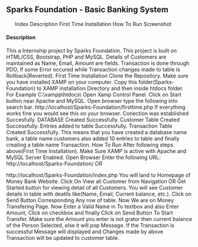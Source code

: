 <html>
<body>
  <h2>
Sparks Foundation - Basic Banking System
  </h2>
  <ul>
Index
Description
First Time Installation
How To Run
Screenshot
  </ul>
  <h4>Description</h4>
This a Internship project by Sparks Foundation.
This project is built on HTML/CSS, Bootstrap, PHP and MySQL.
Details of Customers are maintained as Name, Email, Amount are fields.
Transaction is done through PDO, If some Error occured while Transaction changes made to table is Rollback(Reverted).
First Time Installation
Clone the Repository.
Make sure you have installed XAMP on your computer.
Copy this folder(Sparks-Foundation) to XAMP installation Directory and then inside htdocs folder.
For Example
C:\xampp\htdocs\
Open Xamp Control Panel. Click on Start button near Apache and MySQL.
Open browser type the following into search bar.
http://localhost/Sparks-Foundation/firsttime.php
If everything works fine you would see this on your browser.
Conection was established Succesfully.
DATABASE Created Successfully.
Customer Table Created Successfully.
Entries added to table Successfully.
Transaction Table Created Successfully.
This means that you have created a database name bank, a table name customers also added 10 entries to table and finally creating a table name Transaction.
How To Run
After following steps above(First Time Installation).
Make Sure XAMP is active with Apache and MySQL Server Enabled.
Open Browser Enter the following URL:
http://localhost/Sparks-Foundation/
OR

http://localhost/Sparks-Foundation/index.php
You will land to Homepage of Money Bank Website.
Click On View all Customer from Navigation OR Get Started button for viewing detail of all Customers.
You will see Customer details in table with deatils like(Name, Email, Current balance, etc.).
Click on Send Button Corresponding Any row of table.
Now We are on Money Transfering Page. Now Enter a Valid Name in To textbox and also Enter Amount, Click on checkbox and finally Click on Send Button To Start Transfer.
Make sure the Amount you enter is not grator then current balance of the Person Selected, else it will pop Message.
If the Transaction is successful Message will displayed and Changes made by above Transaction will be updated to customer table.
</body>
</html>
